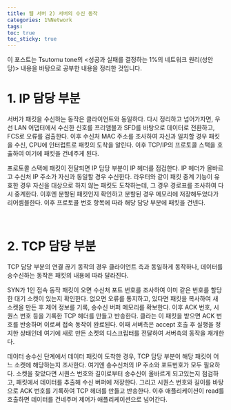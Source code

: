 ```yaml
---
title: 웹 서버 2) 서버의 수신 동작
categories: 1%Network
tags: 
toc: true
toc_sticky: true
---
```


이 포스트는 Tsutomu tone의 <성공과 실패를 결정하는 1%의 네트워크 원리(성안당)> 내용을 바탕으로 공부한 내용을 정리한 것입니다. 

# **1. IP 담당 부분**

서버가 패킷을 수신하는 동작은 클라이언트와 동일하다. 다시 정리하고 넘어가자면, 우선 LAN 어댑터에서 수신한 신호를 프리앰블과 SFD를 바탕으로 데이터로 전환하고, FCS로 오류를 검출한다. 이후 수신처 MAC 주소를 조사하여 자신과 일치할 경우 패킷을 수신, CPU에 인터럽트로 패킷의 도착을 알린다. 이후 TCP/IP의 프로토콜 스택을 호춣하여 여기에 패킷을 건네주게 된다.

프로토콜 스택에 패킷이 전달되면 IP 담당 부분이 IP 헤더를 점검한다. IP 헤더가 올바르고 수신처 IP 주소가 자신과 동일할 경우 수신한다. 라우터와 같이 패킷 중계 기능이 유효한 경우 자신을 대상으로 하지 않는 패킷도 도착하는데, 그 경우 경로표를 조사하여 다시 중계한다. 이후엔 분할된 패킷인지 확인하고 분할된 경우 메모리에 저장해두었다가 리어셈블한다. 이후 프로토콜 번호 항목에 따라 해당 담당 부분에 패킷을 건넨다. 

<br/>

# **2. TCP 담당 부분**

TCP 담당 부분의 연결 끊기 동작의 경우 클라이언트 측과 동일하게 동작하나, 데이터를 송수신하는 동작은 패킷의 내용에 따라 달라진다.

SYN가 1인 접속 동작 패킷이 오면 수신처 포트 번호를 조사하여 이미 같은 번호를 할당한 대기 소켓이 있는지 확인한다. 없으면 오류를 통지하고, 있다면 패킷을 복사하여 새 소켓을 만든 후 제어 정보를 기록, 송수신 버퍼 메모리를 확보한다. 이후 ACK 번호, 시퀀스 번호 등을 기록한 TCP 헤더를 만들고 반송한다. 클라는 이 패킷을 받으면 ACK 번호를 반송하며 이로써 접속 동작이 완료된다. 이때 서버측은 accept 호출 후 실행을 정지한 상태인데 여기에 새로 만든 소켓의 디스크립터를 전달하여 서버측의 동작을 재개한다. 

데이터 송수신 단계에서 데이터 패킷이 도착한 경우, TCP 담당 부분이 해당 패킷이 어느 소켓에 해당하는지 조사한다. 여기엔 송수신처의 IP 주소와 포트번호가 모두 필요하다. 소켓을 찾았다면 시퀀스 번호와 길이로부터 송수신이 올바르게 되고있는지 점검하고, 패킷에서 데이터를 추출해 수신 버퍼에 저장한다. 그리고 시퀀스 번호와 길이를 바탕으로 ACK 번호를 기록하여 TCP 헤더를 만들고 반송한다. 이후 애플리케이션이 read를 호출하면 데이터를 건네주며 제어가 애플리케이션으로 넘어간다. 
